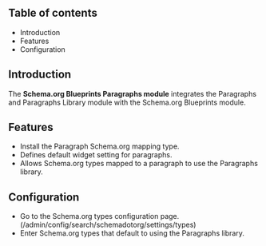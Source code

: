 Table of contents
-----------------

* Introduction
* Features
* Configuration


Introduction
------------

The **Schema.org Blueprints Paragraphs module** integrates the Paragraphs
and Paragraphs Library module with the Schema.org Blueprints module.


Features
--------

- Install the Paragraph Schema.org mapping type.
- Defines default widget setting for paragraphs.
- Allows Schema.org types mapped to a paragraph to use the Paragraphs library.


Configuration
-------------

- Go to the Schema.org types configuration page.
  (/admin/config/search/schemadotorg/settings/types)
- Enter Schema.org types that default to using the Paragraphs library.
